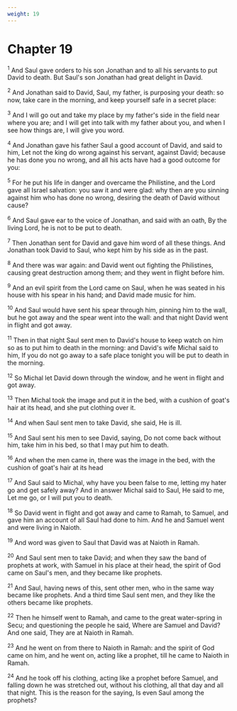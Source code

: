 ```yaml
---
weight: 19
---
```


# Chapter 19

<sup>1</sup> And Saul gave orders to his son Jonathan and to all his servants to put David to death. But Saul's son Jonathan had great delight in David. 

<sup>2</sup> And Jonathan said to David, Saul, my father, is purposing your death: so now, take care in the morning, and keep yourself safe in a secret place: 

<sup>3</sup> And I will go out and take my place by my father's side in the field near where you are; and I will get into talk with my father about you, and when I see how things are, I will give you word. 

<sup>4</sup> And Jonathan gave his father Saul a good account of David, and said to him, Let not the king do wrong against his servant, against David; because he has done you no wrong, and all his acts have had a good outcome for you: 

<sup>5</sup> For he put his life in danger and overcame the Philistine, and the Lord gave all Israel salvation: you saw it and were glad: why then are you sinning against him who has done no wrong, desiring the death of David without cause? 

<sup>6</sup> And Saul gave ear to the voice of Jonathan, and said with an oath, By the living Lord, he is not to be put to death. 

<sup>7</sup> Then Jonathan sent for David and gave him word of all these things. And Jonathan took David to Saul, who kept him by his side as in the past. 

<sup>8</sup> And there was war again: and David went out fighting the Philistines, causing great destruction among them; and they went in flight before him. 

<sup>9</sup> And an evil spirit from the Lord came on Saul, when he was seated in his house with his spear in his hand; and David made music for him. 

<sup>10</sup> And Saul would have sent his spear through him, pinning him to the wall, but he got away and the spear went into the wall: and that night David went in flight and got away. 

<sup>11</sup> Then in that night Saul sent men to David's house to keep watch on him so as to put him to death in the morning: and David's wife Michal said to him, If you do not go away to a safe place tonight you will be put to death in the morning. 

<sup>12</sup> So Michal let David down through the window, and he went in flight and got away. 

<sup>13</sup> Then Michal took the image and put it in the bed, with a cushion of goat's hair at its head, and she put clothing over it. 

<sup>14</sup> And when Saul sent men to take David, she said, He is ill. 

<sup>15</sup> And Saul sent his men to see David, saying, Do not come back without him, take him in his bed, so that I may put him to death. 

<sup>16</sup> And when the men came in, there was the image in the bed, with the cushion of goat's hair at its head 

<sup>17</sup> And Saul said to Michal, why have you been false to me, letting my hater go and get safely away? And in answer Michal said to Saul, He said to me, Let me go, or I will put you to death. 

<sup>18</sup> So David went in flight and got away and came to Ramah, to Samuel, and gave him an account of all Saul had done to him. And he and Samuel went and were living in Naioth. 

<sup>19</sup> And word was given to Saul that David was at Naioth in Ramah. 

<sup>20</sup> And Saul sent men to take David; and when they saw the band of prophets at work, with Samuel in his place at their head, the spirit of God came on Saul's men, and they became like prophets. 

<sup>21</sup> And Saul, having news of this, sent other men, who in the same way became like prophets. And a third time Saul sent men, and they like the others became like prophets. 

<sup>22</sup> Then he himself went to Ramah, and came to the great water-spring in Secu; and questioning the people he said, Where are Samuel and David? And one said, They are at Naioth in Ramah. 

<sup>23</sup> And he went on from there to Naioth in Ramah: and the spirit of God came on him, and he went on, acting like a prophet, till he came to Naioth in Ramah. 

<sup>24</sup> And he took off his clothing, acting like a prophet before Samuel, and falling down he was stretched out, without his clothing, all that day and all that night. This is the reason for the saying, Is even Saul among the prophets? 


